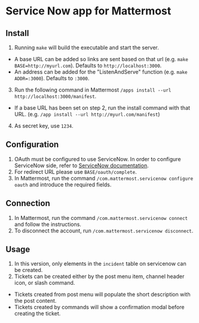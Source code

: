 # Service Now app for Mattermost

## Install

1. Running `make` will build the executable and start the server.
  - A base URL can be added so links are sent based on that url (e.g. `make BASE=http://myurl.com`). Defaults to `http://localhost:3000`.
  - An address can be added for the "ListenAndServe" function (e.g. `make ADDR=:3000`). Defaults to `:3000`.
3. Run the following command in Mattermost `/apps install --url http://localhost:3000/manifest`.
  - If a base URL has been set on step 2, run the install command with that URL. (e.g. `/app install --url http://myurl.com/manifest`)
4. As secret key, use `1234`.

## Configuration

1. OAuth must be configured to use ServiceNow. In order to configure ServiceNow side, refer to [ServiceNow documentation](https://docs.servicenow.com/bundle/paris-platform-administration/page/administer/security/task/t_SettingUpOAuth.html).
2. For redirect URL please use `BASE/oauth/complete`.
3. In Mattermost, run the command `/com.mattermost.servicenow configure oauth` and introduce the required fields.

## Connection
1. In Mattermost, run the command `/com.mattermost.servicenow connect` and follow the instructions.
2. To disconnect the account, run `/com.mattermost.servicenow disconnect`.

## Usage
1. In this version, only elements in the `incident` table on servicenow can be created.
2. Tickets can be created either by the post menu item, channel header icon, or slash command.
  - Tickets created from post menu will populate the short description with the post content.
  - Tickets created by commands will show a confirmation modal before creating the ticket.
